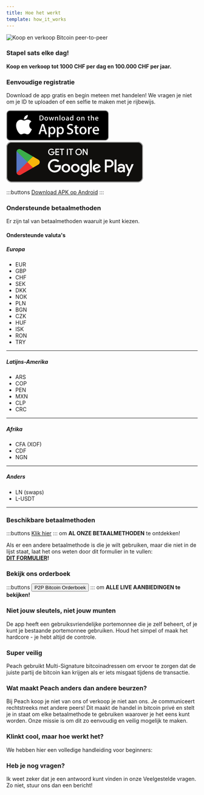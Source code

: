 ```yaml
---
title: Hoe het werkt
template: how_it_works
---
```


<!--[teaser]-->

![Koop en verkoop Bitcoin peer-to-peer](/img/how-it-works/buy-and-sell-bitcoin-peer-to-peer.png)

### Stapel sats <span>elke dag</span>!

**Koop en verkoop tot 1000 CHF per dag en 100.000 CHF per jaar.**

<!--[easy_registration]-->

### Eenvoudige registratie

Download de app gratis en begin meteen met handelen! We vragen je niet om je ID te uploaden of een selfie te maken met je rijbewijs.

<div>
  <div class="md:flex items-end">
    <a href="https://testflight.apple.com/join/wfSPFEWG"><img class="h-180px md:h-90px" src="/img/home/download-on-the-app-store.svg" alt="Downloaden in de App Store"></a>
    <a class="md:ml-4" href="https://play.google.com/store/apps/details?id=com.peachbitcoin.peach.mainnet"><img class="h-180px md:h-90px" src="/img/home/get-it-on-google-play.svg" alt="Downloaden in de Google Play Store"></a>
  </div>

:::buttons
[Download APK op Android](/apk/)
:::

</div>

<!--[payment_methods]-->

### Ondersteunde betaalmethoden

Er zijn tal van betaalmethoden waaruit je kunt kiezen.<br>

#### Ondersteunde valuta's

##### Europa

- EUR
- GBP
- CHF
- SEK
- DKK
- NOK
- PLN
- BGN
- CZK
- HUF
- ISK
- RON
- TRY

---

##### Latijns-Amerika

- ARS
- COP
- PEN
- MXN
- CLP
- CRC

---

##### Afrika

- CFA (XOF)
- CDF
- NGN

---

##### Anders

- LN (swaps)
- L-USDT

---

### Beschikbare betaalmethoden

:::buttons
[Klik hier](https://docs.google.com/spreadsheets/d/1uqotdlQ1woALJnsLOJMwe21J4KvTvv3cnEqERqCUicg/?usp=sharing)
:::
om **AL ONZE BETAALMETHODEN** te ontdekken!

Als er een andere betaalmethode is die je wilt gebruiken, maar die niet in de lijst staat, laat het ons weten door dit formulier in te vullen:
<br>
**[DIT FORMULIER](https://ncxldazr6m4.typeform.com/to/SJljDnae)!**

### Bekijk ons orderboek

:::buttons
<button class="btn" id="customBtn" onclick="window.location.href='/nl/kycfree-orderbook'">P2P Bitcoin Orderboek</button>
:::
om **ALLE LIVE AANBIEDINGEN te bekijken!**

<!--[self_custody]-->

### Niet jouw sleutels, niet jouw munten

De app heeft een gebruiksvriendelijke portemonnee die je zelf beheert, of je kunt je bestaande portemonnee gebruiken. Houd het simpel of maak het hardcore - je hebt altijd de controle.

<!--[security]-->

### Super veilig

Peach gebruikt Multi-Signature bitcoinadressen om ervoor te zorgen dat de juiste partij de bitcoin kan krijgen als er iets misgaat tijdens de transactie.

<!--[difference]-->

### Wat maakt Peach anders dan andere beurzen?

Bij Peach koop je niet van ons of verkoop je niet aan ons.
Je communiceert rechtstreeks met andere peers!
Dit maakt de handel in bitcoin privé en stelt je in staat om elke betaalmethode te gebruiken waarover je het eens kunt worden.
Onze missie is om dit zo eenvoudig en veilig mogelijk te maken.

<!--[sounds_cool]-->

### Klinkt cool, maar hoe werkt het?

We hebben hier een volledige handleiding voor beginners:

<!--[questions]-->

### Heb je nog vragen?

Ik weet zeker dat je een antwoord kunt vinden in onze Veelgestelde vragen.
Zo niet, stuur ons dan een bericht!
